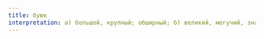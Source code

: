 ```yaml
---
title: буюк
interpretation: а) большой, крупный; обширный; б) великий, могучий, значительный, важный; в) взрослый; г) старший
---
```

